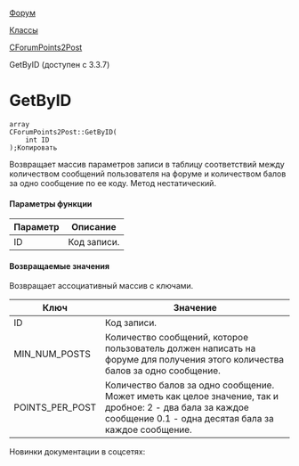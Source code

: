 [Форум](/api_help/forum/index.php)

[Классы](/api_help/forum/developer/index.php)

[CForumPoints2Post](/api_help/forum/developer/cforumpoints2post/index.php)

GetByID (доступен с 3.3.7)

GetByID
=======

```
array
CForumPoints2Post::GetByID(
	int ID
);Копировать
```

Возвращает массив параметров записи в таблицу соответствий между количеством сообщений пользователя на форуме и количеством балов за одно сообщение по ее коду. Метод нестатический.

#### Параметры функции

| Параметр | Описание |
| --- | --- |
| ID | Код записи. |

#### Возвращаемые значения

Возвращает ассоциативный массив с ключами.

| Ключ | Значение |
| --- | --- |
| ID | Код записи. |
| MIN\_NUM\_POSTS | Количество сообщений, которое пользователь должен написать на форуме для получения этого количества балов за одно сообщение. |
| POINTS\_PER\_POST | Количество балов за одно сообщение. Может иметь как целое значение, так и дробное:   2 - два бала за каждое сообщение   0.1 - одна десятая бала за каждое сообщение. |

Новинки документации в соцсетях: